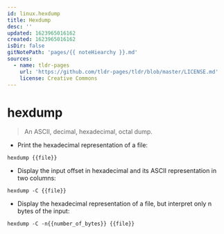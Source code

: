 ```yaml
---
id: linux.hexdump
title: Hexdump
desc: ''
updated: 1623965016162
created: 1623965016162
isDir: false
gitNotePath: 'pages/{{ noteHiearchy }}.md'
sources:
  - name: tldr-pages
    url: 'https://github.com/tldr-pages/tldr/blob/master/LICENSE.md'
    license: Creative Commons
---
```

# hexdump

> An ASCII, decimal, hexadecimal, octal dump.

- Print the hexadecimal representation of a file:

`hexdump {{file}}`

- Display the input offset in hexadecimal and its ASCII representation in two columns:

`hexdump -C {{file}}`

- Display the hexadecimal representation of a file, but interpret only n bytes of the input:

`hexdump -C -n{{number_of_bytes}} {{file}}`

